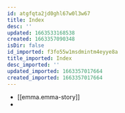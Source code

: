 ```yaml
---
id: atgfqta2jd0ghl67w0l3w67
title: Index
desc: ''
updated: 1663533168538
created: 1663357090348
isDir: false
id_imported: f3fo55w1msdmintm4eyye8a
title_imported: Index
desc_imported: ''
updated_imported: 1663357017664
created_imported: 1663357017664
---
```


- [[emma.emma-story]]
- 